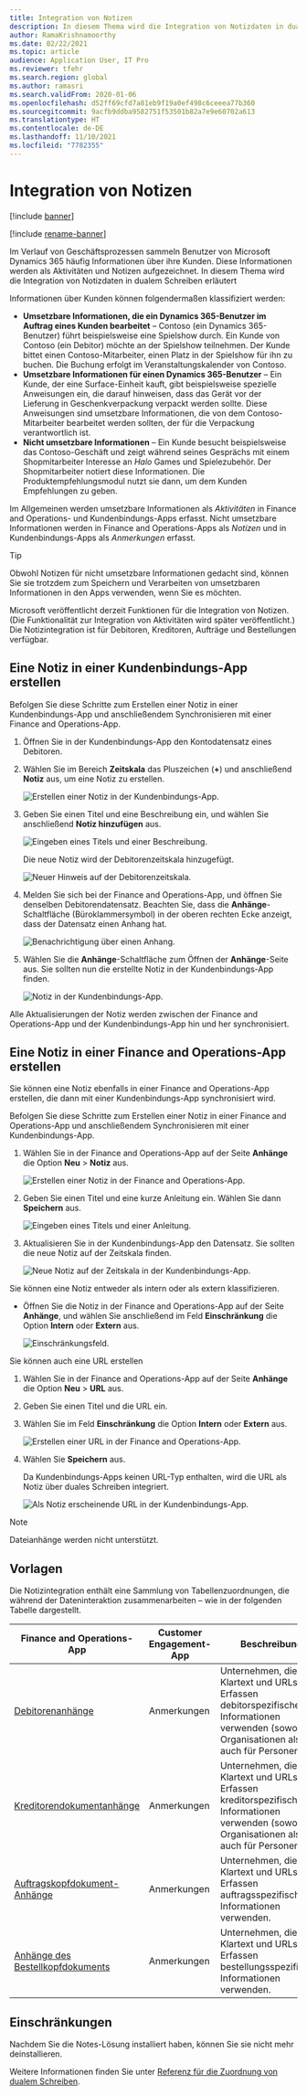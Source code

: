 ```yaml
---
title: Integration von Notizen
description: In diesem Thema wird die Integration von Notizdaten in dualem Schreiben erläutert
author: RamaKrishnamoorthy
ms.date: 02/22/2021
ms.topic: article
audience: Application User, IT Pro
ms.reviewer: tfehr
ms.search.region: global
ms.author: ramasri
ms.search.validFrom: 2020-01-06
ms.openlocfilehash: d52ff69cfd7a81eb9f19a0ef498c6ceeea77b360
ms.sourcegitcommit: 9acfb9ddba9582751f53501b82a7e9e60702a613
ms.translationtype: HT
ms.contentlocale: de-DE
ms.lasthandoff: 11/10/2021
ms.locfileid: "7782355"
---
```

# <a name="note-integration"></a>Integration von Notizen

[!include [banner](../../includes/banner.md)]

[!include [rename-banner](~/includes/cc-data-platform-banner.md)]

Im Verlauf von Geschäftsprozessen sammeln Benutzer von Microsoft Dynamics 365 häufig Informationen über ihre Kunden. Diese Informationen werden als Aktivitäten und Notizen aufgezeichnet. In diesem Thema wird die Integration von Notizdaten in dualem Schreiben erläutert

Informationen über Kunden können folgendermaßen klassifiziert werden:

+ **Umsetzbare Informationen, die ein Dynamics 365-Benutzer im Auftrag eines Kunden bearbeitet** – Contoso (ein Dynamics 365-Benutzer) führt beispielsweise eine Spielshow durch. Ein Kunde von Contoso (ein Debitor) möchte an der Spielshow teilnehmen. Der Kunde bittet einen Contoso-Mitarbeiter, einen Platz in der Spielshow für ihn zu buchen. Die Buchung erfolgt im Veranstaltungskalender von Contoso.
+ **Umsetzbare Informationen für einen Dynamics 365-Benutzer** – Ein Kunde, der eine Surface-Einheit kauft, gibt beispielsweise spezielle Anweisungen ein, die darauf hinweisen, dass das Gerät vor der Lieferung in Geschenkverpackung verpackt werden sollte. Diese Anweisungen sind umsetzbare Informationen, die von dem Contoso-Mitarbeiter bearbeitet werden sollten, der für die Verpackung verantwortlich ist.
+ **Nicht umsetzbare Informationen** – Ein Kunde besucht beispielsweise das Contoso-Geschäft und zeigt während seines Gesprächs mit einem Shopmitarbeiter Interesse an *Halo* Games und Spielezubehör. Der Shopmitarbeiter notiert diese Informationen. Die Produktempfehlungsmodul nutzt sie dann, um dem Kunden Empfehlungen zu geben.

Im Allgemeinen werden umsetzbare Informationen als *Aktivitäten* in Finance and Operations- und Kundenbindungs-Apps erfasst. Nicht umsetzbare Informationen werden in Finance and Operations-Apps als *Notizen* und in Kundenbindungs-Apps als *Anmerkungen* erfasst.

> [!TIP]
> Obwohl Notizen für nicht umsetzbare Informationen gedacht sind, können Sie sie trotzdem zum Speichern und Verarbeiten von umsetzbaren Informationen in den Apps verwenden, wenn Sie es möchten.

Microsoft veröffentlicht derzeit Funktionen für die Integration von Notizen. (Die Funktionalität zur Integration von Aktivitäten wird später veröffentlicht.) Die Notizintegration ist für Debitoren, Kreditoren, Aufträge und Bestellungen verfügbar.

## <a name="create-a-note-in-a-customer-engagement-app"></a>Eine Notiz in einer Kundenbindungs-App erstellen

Befolgen Sie diese Schritte zum Erstellen einer Notiz in einer Kundenbindungs-App und anschließendem Synchronisieren mit einer Finance and Operations-App.

1. Öffnen Sie in der Kundenbindungs-App den Kontodatensatz eines Debitoren.
2. Wählen Sie im Bereich **Zeitskala** das Pluszeichen (**+**) und anschließend **Notiz** aus, um eine Notiz zu erstellen.

    ![Erstellen einer Notiz in der Kundenbindungs-App.](media/notes-ce-1.png)

3. Geben Sie einen Titel und eine Beschreibung ein, und wählen Sie anschließend **Notiz hinzufügen** aus.

    ![Eingeben eines Titels und einer Beschreibung.](media/notes-ce-2.png)

    Die neue Notiz wird der Debitorenzeitskala hinzugefügt.

    ![Neuer Hinweis auf der Debitorenzeitskala.](media/notes-ce-3.png)

4. Melden Sie sich bei der Finance and Operations-App, und öffnen Sie denselben Debitorendatensatz. Beachten Sie, dass die **Anhänge**-Schaltfläche (Büroklammersymbol) in der oberen rechten Ecke anzeigt, dass der Datensatz einen Anhang hat.

    ![Benachrichtigung über einen Anhang.](media/notes-ce-4.png)

5. Wählen Sie die **Anhänge**-Schaltfläche zum Öffnen der **Anhänge**-Seite aus. Sie sollten nun die erstellte Notiz in der Kundenbindungs-App finden.

    ![Notiz in der Kundenbindungs-App.](media/notes-ce-5.png)

Alle Aktualisierungen der Notiz werden zwischen der Finance and Operations-App und der Kundenbindungs-App hin und her synchronisiert.

## <a name="create-a-note-in-a-finance-and-operations-app"></a>Eine Notiz in einer Finance and Operations-App erstellen

Sie können eine Notiz ebenfalls in einer Finance and Operations-App erstellen, die dann mit einer Kundenbindungs-App synchronisiert wird.

Befolgen Sie diese Schritte zum Erstellen einer Notiz in einer Finance and Operations-App und anschließendem Synchronisieren mit einer Kundenbindungs-App.

1. Wählen Sie in der Finance and Operations-App auf der Seite **Anhänge** die Option **Neu** \> **Notiz** aus.

    ![Erstellen einer Notiz in der Finance and Operations-App.](media/notes-fo-1.png)

2. Geben Sie einen Titel und eine kurze Anleitung ein. Wählen Sie dann **Speichern** aus.

    ![Eingeben eines Titels und einer Anleitung.](media/notes-fo-2.png)

3. Aktualisieren Sie in der Kundenbindungs-App den Datensatz. Sie sollten die neue Notiz auf der Zeitskala finden.

    ![Neue Notiz auf der Zeitskala in der Kundenbindungs-App.](media/notes-fo-3.png)

Sie können eine Notiz entweder als intern oder als extern klassifizieren.

- Öffnen Sie die Notiz in der Finance and Operations-App auf der Seite **Anhänge**, und wählen Sie anschließend im Feld **Einschränkung** die Option **Intern** oder **Extern** aus.

    ![Einschränkungsfeld.](media/notes-fo-4.png)

Sie können auch eine URL erstellen

1. Wählen Sie in der Finance and Operations-App auf der Seite **Anhänge** die Option **Neu** \> **URL** aus.
2. Geben Sie einen Titel und die URL ein.
3. Wählen Sie im Feld **Einschränkung** die Option **Intern** oder **Extern** aus.

    ![Erstellen einer URL in der Finance and Operations-App.](media/notes-fo-5.png)

4. Wählen Sie **Speichern** aus.

    Da Kundenbindungs-Apps keinen URL-Typ enthalten, wird die URL als Notiz über duales Schreiben integriert.

    ![Als Notiz erscheinende URL in der Kundenbindungs-App.](media/notes-ce-6.png)

> [!NOTE]
> Dateianhänge werden nicht unterstützt.

## <a name="templates"></a>Vorlagen

Die Notizintegration enthält eine Sammlung von Tabellenzuordnungen, die während der Dateninteraktion zusammenarbeiten – wie in der folgenden Tabelle dargestellt.

| Finance and Operations-App | Customer Engagement-App | Beschreibung |
|----------------------------|-------------------------|-------------|
| [Debitorenanhänge](mapping-reference.md#230) | Anmerkungen | Unternehmen, die Klartext und URLs zum Erfassen debitorspezifischer Informationen verwenden (sowohl für Organisationen als auch für Personen). |
| [Kreditorendokumentanhänge](mapping-reference.md#231) | Anmerkungen | Unternehmen, die Klartext und URLs zum Erfassen kreditorspezifischer Informationen verwenden (sowohl für Organisationen als auch für Personen). |
| [Auftragskopfdokument-Anhänge](mapping-reference.md#229) | Anmerkungen | Unternehmen, die Klartext und URLs zum Erfassen auftragsspezifischer Informationen verwenden. |
| [Anhänge des Bestellkopfdokuments](mapping-reference.md#232) | Anmerkungen | Unternehmen, die Klartext und URLs zum Erfassen bestellungsspezifischer Informationen verwenden. |

## <a name="limitations"></a>Einschränkungen

Nachdem Sie die Notes-Lösung installiert haben, können Sie sie nicht mehr deinstallieren. 

Weitere Informationen finden Sie unter [Referenz für die Zuordnung von dualem Schreiben](mapping-reference.md).
